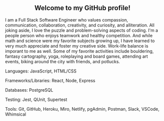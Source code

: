 <div>
    <h2 align="center"> Welcome to my GitHub profile! </h2>
</div>
  
<p>
I am a Full Stack Software Engineer who values compassion, communication, collaboration, creativity, and curiosity, and alliteration. All joking aside, I love the puzzle and problem-solving aspects of coding. I'm a people person who enjoys teamwork and healthy competition. And while math and science were my favorite subjects growing up, I have learned to very much appreciate and foster my creative side. Work-life balance is imporant to me as well. Some of my favorite activities include bouldering, fantasy cartography, yoga, roleplaying and board games, attending art events, biking around the city with friends, and potlucks.
</p>

<div>
    <p>Languages: JavaScript, HTML/CSS</p>
    <p>Frameworks/Libraries: React, Node, Express</p>
    <p>Databases: PostgreSQL</p>
    <p>Testing: Jest, QUnit, Supertest</p>
    <p>Tools: Git, GitHub, Heroku, Miro, Netlify, pgAdmin, Postman, Slack, VSCode, Whimsical</p>
</div>

<!--
**franco-ortega/franco-ortega** is a ✨ _special_ ✨ repository because its `README.md` (this file) appears on your GitHub profile.

Here are some ideas to get you started:

- 🔭 I’m currently working on ...
- 🌱 I’m currently learning ...
- 👯 I’m looking to collaborate on ...
- 🤔 I’m looking for help with ...
- 💬 Ask me about ...
- 📫 How to reach me: ...
- 😄 Pronouns: ...
- ⚡ Fun fact: ...
-->
